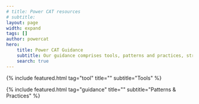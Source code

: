 ```yaml
---
# title: Power CAT resources
# subtitle:
layout: page
width: expand 
tags: []
author: powercat
hero:
    title: Power CAT Guidance
    subtitle: Our guidance comprises tools, patterns and practices, strategies, and frameworks that are based on real-world experience with customers, backed by expertise of our solution architects, engineers, and program managers.
    search: true
---
```

{% include featured.html tag="tool" title="" subtitle="Tools" %}

{% include featured.html tag="guidance" title="" subtitle="Patterns & Practices" %}

